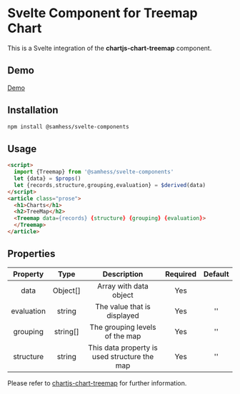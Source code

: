 # Svelte Component for Treemap Chart

This is a Svelte integration of the **chartjs-chart-treemap** component.

## Demo
[Demo](https://svelte-components-black.vercel.app/components/charts)

## Installation
```bash
npm install @samhess/svelte-components
```

## Usage 
```html
<script>
  import {Treemap} from '@samhess/svelte-components'
  let {data} = $props()
  let {records,structure,grouping,evaluation} = $derived(data)
</script>
<article class="prose">
  <h1>Charts</h1>
  <h2>TreeMap</h2>
  <Treemap data={records} {structure} {grouping} {evaluation}>
  </Treemap>
</article>
```

## Properties

| Property      | Type     | Description                                    | Required | Default |
| :------:      | :---:    | :---------:                                    | :------: | :-----: |
| data          | Object[] | Array with data object                         | Yes      |         |
| evaluation    | string   | The value that is displayed                    | Yes      | ''      |
| grouping      | string[] | The grouping levels of the map                 | Yes      | ''      |
| structure     | string   | This data property is used structure the map   | Yes      | ''      |

Please refer to [chartjs-chart-treemap](https://chartjs-chart-treemap.pages.dev/) for further information.